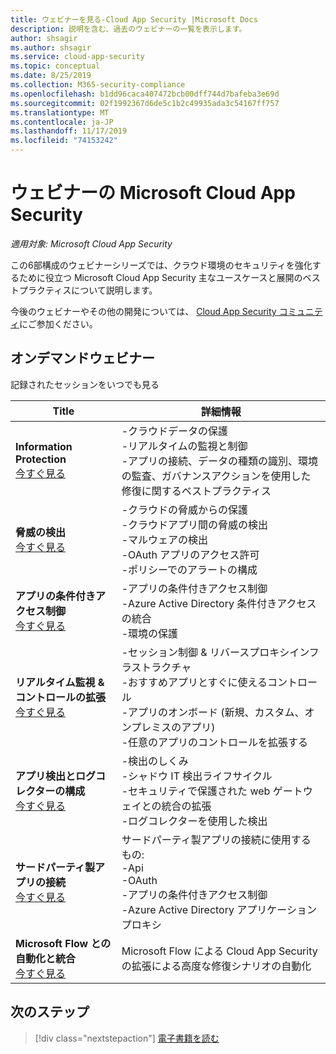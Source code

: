```yaml
---
title: ウェビナーを見る-Cloud App Security |Microsoft Docs
description: 説明を含む、過去のウェビナーの一覧を表示します。
author: shsagir
ms.author: shsagir
ms.service: cloud-app-security
ms.topic: conceptual
ms.date: 8/25/2019
ms.collection: M365-security-compliance
ms.openlocfilehash: b1dd96caca407472bcb00dff744d7bafeba3e69d
ms.sourcegitcommit: 02f1992367d6de5c1b2c49935ada3c54167ff757
ms.translationtype: MT
ms.contentlocale: ja-JP
ms.lasthandoff: 11/17/2019
ms.locfileid: "74153242"
---
```

# <a name="microsoft-cloud-app-security-webinars"></a>ウェビナーの Microsoft Cloud App Security

*適用対象: Microsoft Cloud App Security*

この6部構成のウェビナーシリーズでは、クラウド環境のセキュリティを強化するために役立つ Microsoft Cloud App Security 主なユースケースと展開のベストプラクティスについて説明します。

今後のウェビナーやその他の開発については、 [Cloud App Security コミュニティ](https://aka.ms/SecurityCommunity)にご参加ください。

## <a name="on-demand-webinars"></a>オンデマンドウェビナー

記録されたセッションをいつでも見る

| Title | 詳細情報 |
| --- | --- |
| **Information Protection**<br>[今すぐ見る](https://go.microsoft.com/fwlink/?linkid=2101487) | -クラウドデータの保護<br>-リアルタイムの監視と制御<br>-アプリの接続、データの種類の識別、環境の監査、ガバナンスアクションを使用した修復に関するベストプラクティス |
| **脅威の検出**<br>[今すぐ見る](https://go.microsoft.com/fwlink/?linkid=2101574) | -クラウドの脅威からの保護<br>-クラウドアプリ間の脅威の検出<br>-マルウェアの検出<br>-OAuth アプリのアクセス許可<br>-ポリシーでのアラートの構成 |
| **アプリの条件付きアクセス制御**<br>[今すぐ見る](https://go.microsoft.com/fwlink/?linkid=2102100) | -アプリの条件付きアクセス制御<br>-Azure Active Directory 条件付きアクセスの統合<br>-環境の保護 |
| **リアルタイム監視 & コントロールの拡張**<br>[今すぐ見る](https://go.microsoft.com/fwlink/?linkid=2110389) | -セッション制御 & リバースプロキシインフラストラクチャ<br>-おすすめアプリとすぐに使えるコントロール<br>-アプリのオンボード (新規、カスタム、オンプレミスのアプリ)<br>-任意のアプリのコントロールを拡張する |
| **アプリ検出とログコレクターの構成**<br>[今すぐ見る](https://go.microsoft.com/fwlink/?linkid=2102101) | -検出のしくみ<br>-シャドウ IT 検出ライフサイクル<br>-セキュリティで保護された web ゲートウェイとの統合の拡張<br>-ログコレクターを使用した検出 |
| **サードパーティ製アプリの接続**<br>[今すぐ見る](https://go.microsoft.com/fwlink/?linkid=2102200) | サードパーティ製アプリの接続に使用するもの:<br>-Api<br>-OAuth<br>-アプリの条件付きアクセス制御<br>-Azure Active Directory アプリケーションプロキシ |
| **Microsoft Flow との自動化と統合**<br>[今すぐ見る](https://go.microsoft.com/fwlink/?linkid=2102102) | Microsoft Flow による Cloud App Security の拡張による高度な修復シナリオの自動化 |

## <a name="next-steps"></a>次のステップ

> [!div class="nextstepaction"]
[電子書籍を読む](e-books.md)
